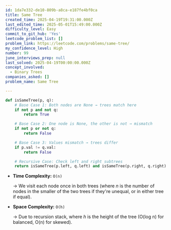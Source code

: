 ```yaml
---
id: 1da7e332-de10-809b-a8ca-e187fe4bf0ca
title: Same Tree
created_time: 2025-04-19T19:31:00.000Z
last_edited_time: 2025-05-01T15:49:00.000Z
difficulty_level: Easy
commit_to_git_hub: 'Yes'
leetcode_problem_list: []
problem_link: https://leetcode.com/problems/same-tree/
my_confidence_level: High
number: 99
june_interviews_prep: null
last_solved: 2025-04-19T00:00:00.000Z
concept_involved:
  - Binary Trees
companies_asked: []
problem_name: Same Tree

---
```


```python
def isSameTree(p, q):
    # Base Case 1: Both nodes are None → trees match here
    if not p and not q:
        return True

    # Base Case 2: One node is None, the other is not → mismatch
    if not p or not q:
        return False

    # Base Case 3: Values mismatch → trees differ
    if p.val != q.val:
        return False

    # Recursive Case: Check left and right subtrees
    return isSameTree(p.left, q.left) and isSameTree(p.right, q.right)

```

*   **Time Complexity:** `O(n)`

    → We visit each node once in both trees (where *n* is the number of nodes in the smaller of the two trees if they're unequal, or in either tree if equal).

*   **Space Complexity:** `O(h)`

    → Due to recursion stack, where *h* is the height of the tree (O(log n) for balanced, O(n) for skewed).
